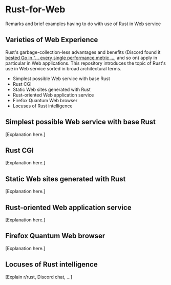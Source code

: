 # Rust-for-Web
Remarks and brief examples having to do with use of Rust in Web service

## Varieties of Web Experience

Rust's garbage-collection-less advantages and benefits (Discord found it [bested Go in "... every single performance metric ...](https://medium.com/discord-engineering/why-discord-is-switching-from-go-to-rust-a190bbca2b1f), and so on) apply in particular in Web applications.  This repository introduces the
topic of Rust's use in Web service sorted in broad architectural terms.
- Simplest possible Web service with base Rust
- Rust CGI
- Static Web sites generated with Rust
- Rust-oriented Web application service
- Firefox Quantum Web browser
- Locuses of Rust intelligence

## Simplest possible Web service with base Rust

[Explanation here.]

## Rust CGI

[Explanation here.]

## Static Web sites generated with Rust

[Explanation here.]

## Rust-oriented Web application service

[Explanation here.]

## Firefox Quantum Web browser

[Explanation here.]

## Locuses of Rust intelligence

[Explain r/rust, Discord chat, ...]
